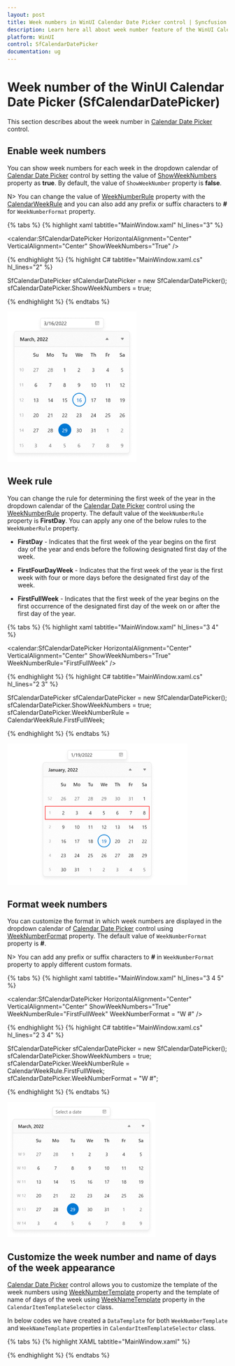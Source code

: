 ```yaml
---
layout: post
title: Week numbers in WinUI Calendar Date Picker control | Syncfusion
description: Learn here all about week number feature of the WinUI Calendar Date Picker (SfCalendarDatePicker) control and much more.
platform: WinUI
control: SfCalendarDatePicker
documentation: ug
---
```


# Week number of the WinUI Calendar Date Picker (SfCalendarDatePicker)

This section describes about the week number in [Calendar Date Picker](https://help.syncfusion.com/cr/winui/Syncfusion.UI.Xaml.Calendar.SfCalendarDatePicker.html) control.

## Enable week numbers

You can show week numbers for each week in the dropdown calendar of [Calendar Date Picker](https://help.syncfusion.com/cr/winui/Syncfusion.UI.Xaml.Calendar.SfCalendarDatePicker.html)  control by setting the value of [ShowWeekNumbers](https://help.syncfusion.com/cr/winui/Syncfusion.UI.Xaml.Calendar.SfCalendarDatePicker.html#Syncfusion_UI_Xaml_Calendar_SfCalendarDatePicker_ShowWeekNumbers) property as **true**. By default, the value of `ShowWeekNumber` property is **false**.

N> You can change the value of [WeekNumberRule](https://help.syncfusion.com/cr/winui/Syncfusion.UI.Xaml.Calendar.SfCalendarDatePicker.html#Syncfusion_UI_Xaml_Calendar_SfCalendarDatePicker_WeekNumberRule) property with the [CalendarWeekRule](https://docs.microsoft.com/en-us/dotnet/api/system.globalization.calendarweekrule?view=net-5.0) and you can also add any prefix or suffix characters to **#** for `WeekNumberFormat` property.

{% tabs %}
{% highlight xaml tabtitle="MainWindow.xaml" hl_lines="3" %}

<calendar:SfCalendarDatePicker HorizontalAlignment="Center" 
                               VerticalAlignment="Center"
                               ShowWeekNumbers="True" />

{% endhighlight %}
{% highlight C# tabtitle="MainWindow.xaml.cs" hl_lines="2" %}

SfCalendarDatePicker sfCalendarDatePicker = new SfCalendarDatePicker();
sfCalendarDatePicker.ShowWeekNumbers = true;

{% endhighlight %}
{% endtabs %}

![show-week-number-in-winui-calendar-date-picker](Week_Numbers_images/show-week-number-in-winui-calendar-date-picker.png)

## Week rule

You can change the rule for determining the first week of the year in the dropdown calendar of the [Calendar Date Picker](https://help.syncfusion.com/cr/winui/Syncfusion.UI.Xaml.Calendar.SfCalendarDatePicker.html)  control using the [WeekNumberRule](https://help.syncfusion.com/cr/winui/Syncfusion.UI.Xaml.Calendar.SfCalendarDatePicker.html#Syncfusion_UI_Xaml_Calendar_SfCalendarDatePicker_WeekNumberRule) property. The default value of the `WeekNumberRule` property is **FirstDay**. You can apply any one of the below rules to the `WeekNumberRule` property.

* **FirstDay** - Indicates that the first week of the year begins on the first day of the year and ends before the following designated first day of the week.

* **FirstFourDayWeek** - Indicates that the first week of the year is the first week with four or more days before the designated first day of the week.

* **FirstFullWeek** - Indicates that the first week of the year begins on the first occurrence of the designated first day of the week on or after the first day of the year.

{% tabs %}
{% highlight xaml tabtitle="MainWindow.xaml" hl_lines="3 4" %}

<calendar:SfCalendarDatePicker HorizontalAlignment="Center" 
                               VerticalAlignment="Center"
                               ShowWeekNumbers="True" 
                               WeekNumberRule="FirstFullWeek" />

{% endhighlight %}
{% highlight C# tabtitle="MainWindow.xaml.cs" hl_lines="2 3" %}

SfCalendarDatePicker sfCalendarDatePicker = new SfCalendarDatePicker();
sfCalendarDatePicker.ShowWeekNumbers = true;
sfCalendarDatePicker.WeekNumberRule = CalendarWeekRule.FirstFullWeek;

{% endhighlight %}
{% endtabs %}

![show-week-number-with-rrule-in-winui-calendar-date-picker](Week_Numbers_images/show-week-number-with-rrule-in-winui-calendar-date-picker.png)

## Format week numbers

You can customize the format in which week numbers are displayed in the dropdown calendar of [Calendar Date Picker](https://help.syncfusion.com/cr/winui/Syncfusion.UI.Xaml.Calendar.SfCalendarDatePicker.html)  control using [WeekNumberFormat](https://help.syncfusion.com/cr/winui/Syncfusion.UI.Xaml.Calendar.SfCalendarDatePicker.html#Syncfusion_UI_Xaml_Calendar_SfCalendarDatePicker_WeekNumberFormat) property. The default value of `WeekNumberFormat` property is **#**.

N> You can add any prefix or suffix characters to **#** in `WeekNumberFormat` property to apply different custom formats.

{% tabs %}
{% highlight xaml tabtitle="MainWindow.xaml" hl_lines="3 4 5" %}

<calendar:SfCalendarDatePicker HorizontalAlignment="Center"
                               VerticalAlignment="Center"
                               ShowWeekNumbers="True" 
                               WeekNumberRule="FirstFullWeek"
                               WeekNumberFormat = "W #" />

{% endhighlight %}
{% highlight C# tabtitle="MainWindow.xaml.cs" hl_lines="2 3 4" %}

SfCalendarDatePicker sfCalendarDatePicker = new SfCalendarDatePicker();
sfCalendarDatePicker.ShowWeekNumbers = true;
sfCalendarDatePicker.WeekNumberRule = CalendarWeekRule.FirstFullWeek;
sfCalendarDatePicker.WeekNumberFormat = "W #";

{% endhighlight %}
{% endtabs %}

![show-week-number-with-format-in-winui-calendar-date-picker](Week_Numbers_images/show-week-number-with-format-in-winui-calendar-date-picker.png)

## Customize the week number and name of days of the week appearance

[Calendar Date Picker](https://help.syncfusion.com/cr/winui/Syncfusion.UI.Xaml.Calendar.SfCalendarDatePicker.html)  control allows you to customize the template of the week numbers using [WeekNumberTemplate](https://help.syncfusion.com/cr/winui/Syncfusion.UI.Xaml.Calendar.CalendarItemTemplateSelector.html#Syncfusion_UI_Xaml_Calendar_CalendarItemTemplateSelector_WeekNumberTemplate) property and the template of name of days of the week using [WeekNameTemplate](https://help.syncfusion.com/cr/winui/Syncfusion.UI.Xaml.Calendar.CalendarItemTemplateSelector.html#Syncfusion_UI_Xaml_Calendar_CalendarItemTemplateSelector_WeekNameTemplate) property in the `CalendarItemTemplateSelector` class. 

In below codes we have created a `DataTemplate` for both `WeekNumberTemplate` and `WeekNameTemplate` properties in `CalendarItemTemplateSelector` class.

{% tabs %}
{% highlight XAML tabtitle="MainWindow.xaml" %}

<Grid>
    <Grid.Resources>
        <DataTemplate x:Key="WeekNameAndNumberTemplate">
            <Viewbox >
                <Grid>
                    <Ellipse Width="30" 
                                Height="30" 
                                Fill="White"
                                HorizontalAlignment="Center" VerticalAlignment="Center"
                                Margin="1" />
                    <TextBlock Text="{Binding DisplayText}" 
                                HorizontalAlignment="Center"
                                VerticalAlignment="Center" 
                                Foreground="DeepSkyBlue"/>
                </Grid>
            </Viewbox>
        </DataTemplate>
    </Grid.Resources>
    <calendar:SfCalendarDatePicker x:Name="sfCalendarDatePicker"
                                   HorizontalAlignment="Center" VerticalAlignment="Center" ShowWeekNumbers="True"
                                   >
        <FlyoutBase.AttachedFlyout>
            <editors:DropDownFlyout>
                <calendar:SfCalendar WeekNumberRule="FirstFourDayWeek"
                    ShowWeekNumbers="True">
                    <calendar:SfCalendar.Resources>
                        <Style TargetType="calendar:CalendarItem">
                            <Setter Property="ContentTemplateSelector">
                                <Setter.Value>
                                    <calendar:CalendarItemTemplateSelector WeekNameTemplate="{StaticResource WeekNameAndNumberTemplate}" 
                                                                WeekNumberTemplate="{StaticResource WeekNameAndNumberTemplate}" />
                                </Setter.Value>
                            </Setter>
                        </Style>
                    </calendar:SfCalendar.Resources>
                </calendar:SfCalendar>
            </editors:DropDownFlyout>
        </FlyoutBase.AttachedFlyout>
    </calendar:SfCalendarDatePicker>
</Grid>

{% endhighlight %}
{% endtabs %}
